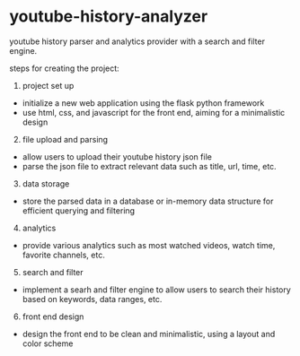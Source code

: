# youtube-history-analyzer

youtube history parser and analytics provider with a search and filter engine.

steps for creating the project:

1.  project set up
-  initialize a new web application using the flask python framework
-  use html, css, and javascript for the front end, aiming for a minimalistic design

2.  file upload and parsing
-  allow users to upload their youtube history json file
-  parse the json file to extract relevant data such as title, url, time, etc.

3.  data storage
-  store the parsed data in a database or in-memory data structure for efficient querying and filtering

4.  analytics
-  provide various analytics such as most watched videos, watch time, favorite channels, etc.

5.  search and filter
-  implement a searh and filter engine to allow users to search their history based on keywords, data ranges, etc.

6.  front end design
-  design the front end to be clean and minimalistic, using a layout and color scheme

